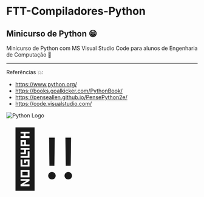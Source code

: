 # FTT-Compiladores-Python

## Minicurso de Python 😁

Minicurso de Python com MS Visual Studio Code para alunos de Engenharia de Computação &#x1F9E0;	

<hr>

Referências &#x1F4A5;:

- https://www.python.org/
- https://books.goalkicker.com/PythonBook/
- https://penseallen.github.io/PensePython2e/
- https://code.visualstudio.com/

![Python Logo](https://codehangar.io/content/images/2015/10/python.png)

<div style="size:150px;font-size:150px!important;">&#x1F916;!!</div>
